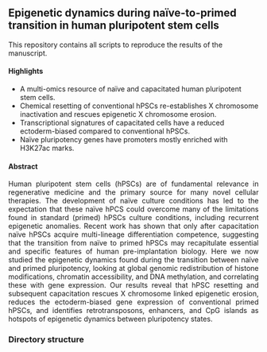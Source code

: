 ## Epigenetic dynamics during naïve-to-primed transition in human pluripotent stem cells

This repository contains all scripts to reproduce the results of the manuscript.

#### Highlights
* A multi-omics resource of naïve and capacitated human pluripotent stem cells.
* Chemical resetting of conventional hPSCs re-establishes X chromosome inactivation and rescues epigenetic X chromosome erosion.
* Transcriptional signatures of capacitated cells have a reduced ectoderm-biased compared to conventional hPSCs.
* Naïve pluripotency genes have promoters mostly enriched with H3K27ac marks.

  
#### Abstract
<p align="justify"> 
Human pluripotent stem cells (hPSCs) are of fundamental relevance in regenerative medicine and the primary source for many novel cellular therapies. The development of naïve culture conditions has led to the expectation that these naïve hPCS could overcome many of the limitations found in standard (primed) hPSCs culture conditions, including recurrent epigenetic anomalies. Recent work has shown that only after capacitation naïve hPSCs acquire multi-lineage differentiation competence, suggesting that the transition from naïve to primed hPSCs may recapitulate essential and specific features of human pre-implantation biology. Here we now studied the epigenetic dynamics found during the transition between naïve and primed pluripotency, looking at global genomic redistribution of histone modifications, chromatin accessibility, and DNA methylation, and correlating these with gene expression. Our results reveal that hPSC resetting and subsequent capacitation rescues X chromosome linked epigenetic erosion, reduces the ectoderm-biased gene expression of conventional primed hPSCs, and identifies retrotransposons, enhancers, and CpG islands as hotspots of epigenetic dynamics between pluripotency states. 
</p>

### Directory structure
